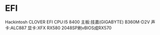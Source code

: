 # EFI
Hackintosh CLOVER EFI
CPU:I5 8400
主板:技嘉(GIGABYTE) B360M-D2V
声卡:ALC887
显卡:XFX RX580 2048SP刷vBIOS成RX570
